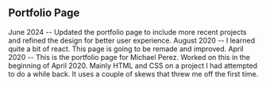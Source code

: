 ## Portfolio Page

June 2024 -- Updated the portfolio page to include more recent projects and refined the design for better user experience.
August 2020 -- I learned quite a bit of react. This page is going to be remade and improved.
April 2020 -- This is the portfolio page for Michael Perez. Worked on this in the beginning of April 2020. Mainly HTML and CSS on a project I had attempted to do a while back. It uses a couple of skews that threw me off the first time.
